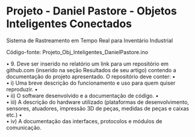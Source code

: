 # Projeto - Daniel Pastore - Objetos Inteligentes Conectados

Sistema de Rastreamento em Tempo Real para Inventário Industrial

Código-fonte: Projeto_Obj_Inteligentes_DanielPastore.ino

•	9.       Deve ser inserido no relatório um link para um repositório em github.com (inserido na seção Resultados de seu artigo) contendo a documentação do projeto apresentado. O repositório deve conter:
•	
•	i)        Uma breve descrição do funcionamento e uso para quem quiser reproduzir.
•	
•	ii)       O software desenvolvido e a documentação de código.
•	
•	iii)      A descrição do hardware utilizado (plataformas de desenvolvimento, sensores, atuadores, impressão 3D de peças, medidas de peças e caixas etc.)
•	
•	iv)      A documentação das interfaces, protocolos e módulos de comunicação.

